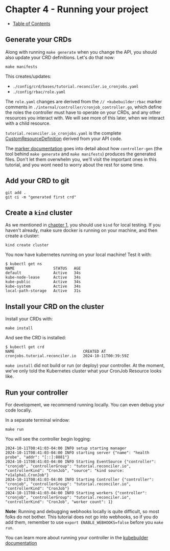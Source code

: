 # Chapter 4 - Running your project

* [Table of Contents](README.md)

## Generate your CRDs

Along with running `make generate` when you change the API, you should also update your CRD definitions. Let's do that
now:

```shell
make manifests
```

This creates/updates:

* `./config/crd/bases/tutorial.reconciler.io_cronjobs.yaml`
* `./config/rbac/role.yaml`

The `role.yaml` changes are derived from the `// +kubebuilder:rbac` marker comments in
`./internal/controller/cronjob_controller.go`, which define the roles the controller must have to operate on your CRDs,
and any other resources you interact with. We will see more of this later, when we interact with a child resource.

`tutorial.reconciler.io_cronjobs.yaml` is the
complete [CustomResourceDefinition](https://kubernetes.io/docs/tasks/extend-kubernetes/custom-resources/custom-resource-definitions/)
derived from your API code.

The [marker documentation](https://book.kubebuilder.io/reference/controller-gen#generators) goes into detail about how
`controller-gen` (the tool behind `make generate` and `make manifests`) produces the generated files. Don't let them
overwhelm you, we'll visit the important ones in this tutorial, and you wont need to worry about the rest for some time.

## Add your CRD to git

```shell
git add .
git ci -m "generated first crd"
```

## Create a `kind` cluster

As we mentioned in [chapter 1](ch-01-preparation.md), you should use `kind` for local testing. If you haven't already,
make sure docker is running on your machine, and then create a cluster:

```shell
kind create cluster
```

You now have kubernetes running on your local machine! Test it with:

```shell
$ kubectl get ns
NAME                 STATUS   AGE
default              Active   34s
kube-node-lease      Active   34s
kube-public          Active   34s
kube-system          Active   34s
local-path-storage   Active   31s
```

## Install your CRD on the cluster

Install your CRDs with:

```shell
make install
```

And see the CRD is installed:

```shell
$ kubectl get crd
NAME                              CREATED AT
cronjobs.tutorial.reconciler.io   2024-10-11T00:39:59Z
```

`make install` did not build or run (or deploy) your controller. At the moment, we've only told the Kubernetes cluster what your CronJob Resource looks like.

## Run your controller

For development, we recommend running locally. You can even debug your code locally.

In a separate terminal window:
```shell
make run
```

You will see the controller begin logging:

```text
2024-10-11T08:41:03-04:00 INFO setup starting manager
2024-10-11T08:41:03-04:00 INFO starting server {"name": "health probe", "addr": "[::]:8081"}
2024-10-11T08:41:03-04:00 INFO Starting EventSource {"controller": "cronjob", "controllerGroup": "tutorial.reconciler.io", "controllerKind": "CronJob", "source": "kind source: *v1alpha1.CronJob"}
2024-10-11T08:41:03-04:00 INFO Starting Controller {"controller": "cronjob", "controllerGroup": "tutorial.reconciler.io", "controllerKind": "CronJob"}
2024-10-11T08:41:03-04:00 INFO Starting workers {"controller": "cronjob", "controllerGroup": "tutorial.reconciler.io", "controllerKind": "CronJob", "worker count": 1}
```

**Note**: Running and debugging webhooks locally is quite difficult, so most folks do not bother. This tutorial does not
go into webhooks, so if you do add them, remember to use `export ENABLE_WEBHOOKS=false` before you `make run`.

You can learn more about running your controller in the [kubebuilder documentation](https://book.kubebuilder.io/cronjob-tutorial/running)
